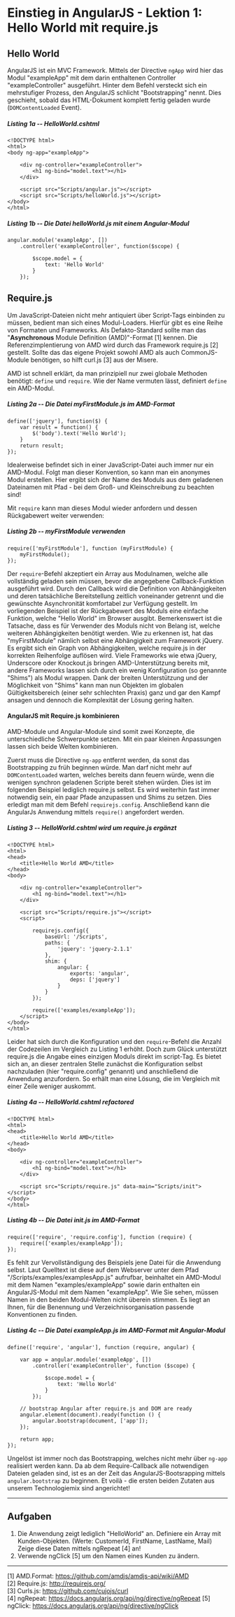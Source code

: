 # Einstieg in AngularJS - Lektion 1: Hello World mit require.js

## Hello World

AngularJS ist ein MVC Framework. Mittels der Directive `ngApp` wird hier das Modul "exampleApp"  mit dem darin enthaltenen Controller "exampleController" ausgeführt.  Hinter dem Befehl versteckt sich ein mehrstufiger Prozess, den AngularJS schlicht "Bootstrapping" nennt. Dies geschieht, sobald das HTML-Dokument komplett fertig geladen wurde (`DOMContentLoaded` Event).

##### Listing 1a -- HelloWorld.cshtml
~~~~~
<!DOCTYPE html>
<html>
<body ng-app="exampleApp">

    <div ng-controller="exampleController">
        <h1 ng-bind="model.text"></h1>
    </div>

    <script src="Scripts/angular.js"></script>
    <script src="Scripts/helloWorld.js"></script>
</body>
</html>
~~~~~

##### Listing 1b -- Die Datei helloWorld.js mit einem Angular-Modul
~~~~~
angular.module('exampleApp', [])
    .controller('exampleController', function($scope) {

        $scope.model = {
            text: 'Hello World'
        }
    });
~~~~~

## Require.js

Um JavaScript-Dateien nicht mehr antiquiert über Script-Tags einbinden zu müssen, bedient man sich eines Modul-Loaders. Hierfür gibt es eine Reihe von Formaten und Frameworks. Als Defakto-Standard sollte man das "**Asynchronous** Module Definition (AMD)"-Format [1] kennen. Die Referenzimplentierung von AMD wird durch das Framework require.js [2] gestellt. Sollte das das eigene Projekt sowohl AMD als auch CommonJS-Module benötigen, so hilft curl.js [3] aus der Misere.

AMD ist schnell erklärt, da man prinzipiell nur zwei globale Methoden benötigt: `define` und `require`. Wie der Name vermuten lässt, definiert `define` ein AMD-Modul.

##### Listing 2a -- Die Datei myFirstModule.js im AMD-Format
~~~~~
define(['jquery'], function($) {
    var result = function() {
        $('body').text('Hello World');
    }
    return result;
});
~~~~~

Idealerweise befindet sich in einer JavaScript-Datei auch immer nur ein AMD-Modul. Folgt man dieser Konvention, so kann man ein anonymes Modul erstellen. Hier ergibt sich der Name des Moduls aus dem geladenen Dateinamen mit Pfad - bei dem Groß- und Kleinschreibung zu beachten sind!

Mit `require` kann man dieses Modul wieder anfordern und dessen Rückgabewert weiter verwenden:

##### Listing 2b -- myFirstModule verwenden
~~~~~
require(['myFirstModule'], function (myFirstModule) {
    myFirstModule();
});
~~~~~ 
Der `require`-Befehl akzeptiert ein Array aus Modulnamen, welche alle vollständig geladen sein müssen, bevor die angegebene Callback-Funktion ausgeführt wird. Durch den Callback wird die Definition von Abhängigkeiten und deren tatsächliche Bereitstellung zeitlich voneinander getrennt und die gewünschte Asynchronität komfortabel zur Verfügung gestellt. Im vorliegenden Beispiel ist der Rückgabewert des Moduls eine einfache Funktion, welche "Hello World" im Browser ausgibt. Bemerkenswert ist die Tatsache, dass es für Verwender des Moduls nicht von Belang ist, welche weiteren Abhängigkeiten benötigt werden. Wie zu erkennen ist, hat das "myFirstModule" nämlich selbst eine Abhängigkeit zum Framework jQuery. Es ergibt sich ein Graph von Abhängigkeiten, welche require.js in der korrekten Reihenfolge auflösen wird. Viele Frameworks wie etwa jQuery, Underscore oder Knockout.js bringen AMD-Unterstützung bereits mit, andere Frameworks lassen sich durch ein wenig Konfiguration (so genannte "Shims") als Modul wrappen. Dank der breiten Unterstützung und der Möglichkeit von "Shims" kann man nun Objekten im globalen Gültigkeitsbereich (einer sehr schlechten Praxis) ganz und gar den Kampf ansagen und dennoch die Komplexität der Lösung gering halten.


#### AngularJS mit Require.js kombinieren
AMD-Module und Angular-Module sind somit zwei Konzepte, die unterschiedliche Schwerpunkte setzen. Mit ein paar kleinen Anpassungen lassen sich beide Welten kombinieren. 

Zuerst muss die Directive `ng-app` entfernt werden, da sonst das Bootstrapping zu früh beginnen würde. Man darf nicht mehr auf `DOMContentLoaded` warten, welches bereits dann feuern würde, wenn die wenigen synchron geladenen Scripte bereit stehen würden. Dies ist im folgenden Beispiel lediglich require.js selbst. Es wird weiterhin fast immer notwendig sein, ein paar Pfade anzupassen und Shims zu setzen. Dies erledigt man mit dem Befehl `requirejs.config`. Anschließend kann die AngularJs Anwendung mittels `require()` angefordert werden.

##### Listing 3 -- HelloWorld.cshtml wird um require.js ergänzt
~~~~~
<!DOCTYPE html>
<html>
<head>
    <title>Hello World AMD</title>
</head>
<body>

    <div ng-controller="exampleController">
        <h1 ng-bind="model.text"></h1>
    </div>

    <script src="Scripts/require.js"></script>
    <script>
        
        requirejs.config({
            baseUrl: '/Scripts',
            paths: {
                'jquery': 'jquery-2.1.1'
            },
            shim: {
                angular: {
                    exports: 'angular',
                    deps: ['jquery']
                }
            }
        });

        require(['examples/exampleApp']);
    </script>
</body>
</html>
~~~~~

Leider hat sich durch die Konfiguration und den `require`-Befehl die Anzahl der Codezeilen im Vergleich zu Listing 1 erhöht. Doch zum Glück unterstützt require.js die Angabe eines  einzigen Moduls direkt im script-Tag. Es bietet sich an, an dieser zentralen Stelle zunächst die Konfiguration selbst nachzuladen (hier "require.config" genannt) und anschließend die Anwendung anzufordern. So erhält man eine Lösung, die im Vergleich mit einer Zeile weniger auskommt.  

##### Listing 4a -- HelloWorld.cshtml refactored
~~~~~
<!DOCTYPE html>
<html>
<head>
    <title>Hello World AMD</title>
</head>
<body>

    <div ng-controller="exampleController">
        <h1 ng-bind="model.text"></h1>
    </div>

    <script src="Scripts/require.js" data-main="Scripts/init"></script>
</body>
</html>
~~~~~

##### Listing 4b -- Die Datei init.js im AMD-Format
~~~~~
require(['require', 'require.config'], function (require) {
    require(['examples/exampleApp']);
});
~~~~~

Es fehlt zur Vervollständigung des Beispiels jene Datei für die Anwendung selbst. Laut Quelltext ist diese auf dem Webserver unter dem Pfad "/Scripts/examples/examplesApp.js" aufrufbar, beinhaltet ein AMD-Modul mit dem Namen "examples/exampleApp" sowie darin enthalten ein AngularJS-Modul mit dem Namen "exampleApp". Wie Sie sehen, müssen Namen in den beiden Modul-Welten nicht überein stimmen. Es liegt an Ihnen, für die Benennung und Verzeichnisorganisation passende Konventionen zu finden.

##### Listing 4c -- Die Datei exampleApp.js im AMD-Format mit Angular-Modul
~~~~~
define(['require', 'angular'], function (require, angular) {

    var app = angular.module('exampleApp', [])
        .controller('exampleController', function ($scope) {

            $scope.model = {
                text: 'Hello World'
            }
        });

    // bootstrap Angular after require.js and DOM are ready
    angular.element(document).ready(function () {
        angular.bootstrap(document, ['app']);
    });

    return app;
});
~~~~~

Ungelöst ist immer noch das Bootstrapping, welches nicht mehr über `ng-app` realisiert werden kann. Da ab dem Require-Callback alle notwendigen Dateien geladen sind, ist es an der Zeit das AngularJS-Bootsrapping mittels `angular.bootstrap` zu beginnen. Et voilà - die ersten beiden Zutaten aus unserem Technologiemix sind angerichtet!

<hr>

## Aufgaben


1. Die Anwendung zeigt lediglich "HelloWorld" an. Definiere ein Array mit Kunden-Objekten. (Werte: CustomerId, FirstName, LastName, Mail)  
  Zeige diese Daten mittels ngRepeat [4] an!
2. Verwende ngClick [5] um den Namen eines Kunden zu ändern.  


<hr>

[1] AMD.Format: https://github.com/amdjs/amdjs-api/wiki/AMD    
[2] Require.js: http://requirejs.org/  
[3] Curls.js: https://github.com/cujojs/curl  
[4] ngRepeat: https://docs.angularjs.org/api/ng/directive/ngRepeat
[5] ngClick: https://docs.angularjs.org/api/ng/directive/ngClick